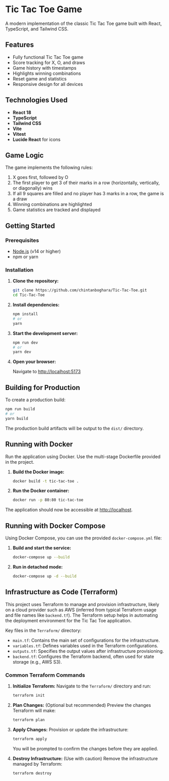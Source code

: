 # Tic Tac Toe Game

A modern implementation of the classic Tic Tac Toe game built with React, TypeScript, and Tailwind CSS.

## Features

- Fully functional Tic Tac Toe game
- Score tracking for X, O, and draws
- Game history with timestamps
- Highlights winning combinations
- Reset game and statistics
- Responsive design for all devices

## Technologies Used

- **React 18**
- **TypeScript**
- **Tailwind CSS**
- **Vite**
- **Vitest**
- **Lucide React** for icons

## Game Logic

The game implements the following rules:

1. X goes first, followed by O
2. The first player to get 3 of their marks in a row (horizontally, vertically, or diagonally) wins
3. If all 9 squares are filled and no player has 3 marks in a row, the game is a draw
4. Winning combinations are highlighted
5. Game statistics are tracked and displayed

## Getting Started

### Prerequisites

- [Node.js](https://nodejs.org/) (v14 or higher)
- npm or yarn

### Installation

1. **Clone the repository:**

   ```bash
   git clone https://github.com/chintanboghara/Tic-Tac-Toe.git
   cd Tic-Tac-Toe
   ```

2. **Install dependencies:**

   ```bash
   npm install
   # or
   yarn
   ```

3. **Start the development server:**

   ```bash
   npm run dev
   # or
   yarn dev
   ```

4. **Open your browser:**

   Navigate to [http://localhost:5173](http://localhost:5173)

## Building for Production

To create a production build:

```bash
npm run build
# or
yarn build
```

The production build artifacts will be output to the `dist/` directory.

## Running with Docker

Run the application using Docker. Use the multi-stage Dockerfile provided in the project.

1. **Build the Docker image:**

   ```bash
   docker build -t tic-tac-toe .
   ```

2. **Run the Docker container:**

   ```bash
   docker run -p 80:80 tic-tac-toe
   ```

The application should now be accessible at [http://localhost](http://localhost).

## Running with Docker Compose

Using Docker Compose, you can use the provided `docker-compose.yml` file:

1. **Build and start the service:**

   ```bash
   docker-compose up --build
   ```

2. **Run in detached mode:**

   ```bash
   docker-compose up -d --build
   ```

## Infrastructure as Code (Terraform)

This project uses Terraform to manage and provision infrastructure, likely on a cloud provider such as AWS (inferred from typical Terraform usage and file names like `backend.tf`). The Terraform setup helps in automating the deployment environment for the Tic Tac Toe application.

Key files in the `Terraform/` directory:
- `main.tf`: Contains the main set of configurations for the infrastructure.
- `variables.tf`: Defines variables used in the Terraform configurations.
- `outputs.tf`: Specifies the output values after infrastructure provisioning.
- `backend.tf`: Configures the Terraform backend, often used for state storage (e.g., AWS S3).

### Common Terraform Commands

1.  **Initialize Terraform:**
    Navigate to the `Terraform/` directory and run:
    ```bash
    terraform init
    ```

2.  **Plan Changes:**
    (Optional but recommended) Preview the changes Terraform will make:
    ```bash
    terraform plan
    ```

3.  **Apply Changes:**
    Provision or update the infrastructure:
    ```bash
    terraform apply
    ```
    You will be prompted to confirm the changes before they are applied.

4.  **Destroy Infrastructure:**
    (Use with caution) Remove the infrastructure managed by Terraform:
    ```bash
    terraform destroy
    ```
